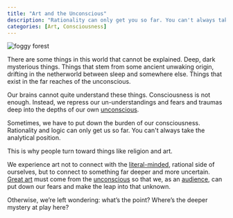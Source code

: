 ```yaml
---
title: "Art and the Unconscious"
description: "Rationality can only get you so far. You can't always take the logical position. Sometimes you have to lay down the burden of consciousness."
categories: [Art, Consciousness]
---
```


![foggy forest](/images/posts/foggy-forest.jpg)

There are some things in this world that cannot be explained. Deep, dark mysterious things. Things that stem from some ancient unwaking origin, drifting in the netherworld between sleep and somewhere else. Things that exist in the far reaches of the unconscious.

Our brains cannot quite understand these things. Consciousness is not enough. Instead, we repress our un-understandings and fears and traumas deep into the depths of our own [unconscious](https://www.guscuddy.com/2018/11/07/dont-make-art-in-terms-of-risk.html).

Sometimes, we have to put down the burden of our consciousness. Rationality and logic can only get us so far. You can't always take the analytical position.

This is why people turn toward things like religion and art.

We experience art not to connect with the [literal-minded](https://www.guscuddy.com/2018/10/28/dont-be-literal.html), rational side of ourselves, but to connect to something far deeper and more uncertain. [Great art](https://www.guscuddy.com/2019/05/07/qualities-of-great-theatre.html) must come from the [unconscious](https://www.guscuddy.com/2018/11/07/dont-make-art-in-terms-of-risk.html) so that we, as an [audience](https://www.guscuddy.com/2018/11/11/the-audience-matters.html), can put down our fears and make the leap into that unknown.

Otherwise, we’re left wondering: what’s the point? Where’s the deeper mystery at play here?
